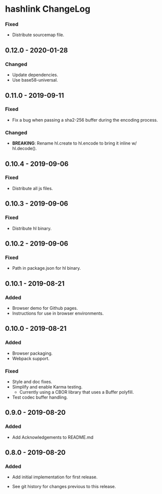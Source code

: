 # hashlink ChangeLog

### Fixed
- Distribute sourcemap file.

## 0.12.0 - 2020-01-28

### Changed
- Update dependencies.
- Use base58-universal.

## 0.11.0 - 2019-09-11

### Fixed
- Fix a bug when passing a sha2-256 buffer during the encoding process.

### Changed
- **BREAKING**: Rename hl.create to hl.encode to bring it inline w/ hl.decode().

## 0.10.4 - 2019-09-06

### Fixed
- Distribute all js files.

## 0.10.3 - 2019-09-06

### Fixed
- Distribute hl binary.

## 0.10.2 - 2019-09-06

### Fixed
- Path in package.json for hl binary.

## 0.10.1 - 2019-08-21

### Added
- Browser demo for Github pages.
- Instructions for use in browser environments.

## 0.10.0 - 2019-08-21

### Added
- Browser packaging.
- Webpack support.

### Fixed
- Style and doc fixes.
- Simplify and enable Karma testing.
  - Currently using a CBOR library that uses a Buffer polyfill.
- Test codec buffer handling.

## 0.9.0 - 2019-08-20

### Added
- Add Acknowledgements to README.md

## 0.8.0 - 2019-08-20

### Added
- Add initial implementation for first release.

- See git history for changes previous to this release.
